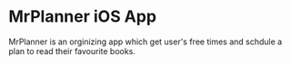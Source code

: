 # MrPlanner iOS App


MrPlanner is an orginizing app which get user's free times and schdule a plan to read their favourite books.


